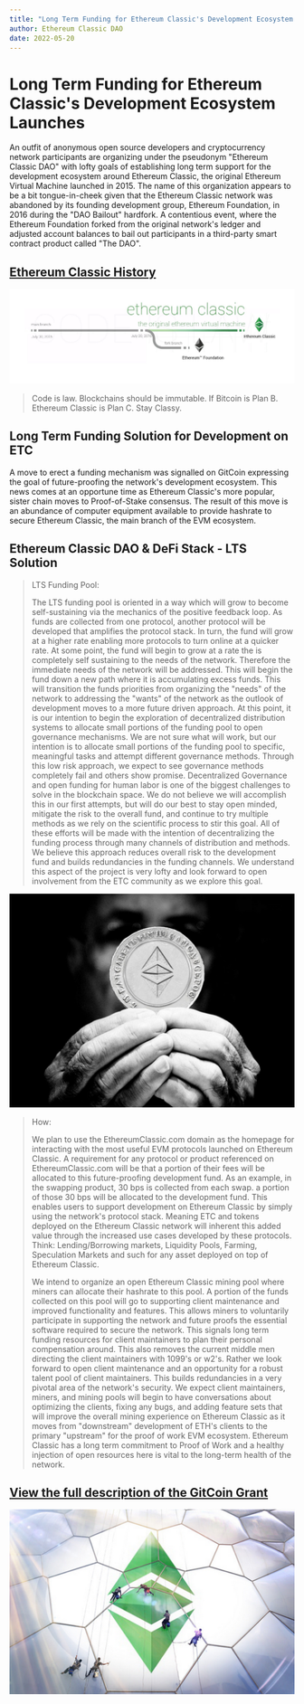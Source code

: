 ```yaml
---
title: "Long Term Funding for Ethereum Classic's Development Ecosystem Launches"
author: Ethereum Classic DAO
date: 2022-05-20
---
```


# Long Term Funding for Ethereum Classic's Development Ecosystem Launches

An outfit of anonymous open source developers and cryptocurrency network participants are organizing under the pseudonym "Ethereum Classic DAO" with lofty goals of establishing long term support for the development ecosystem around Ethereum Classic, the original Ethereum Virtual Machine launched in 2015. The name of this organization appears to be a bit tongue-in-cheek given that the Ethereum Classic network was abandoned by its founding development group, Ethereum Foundation, in 2016 during the "DAO Bailout" hardfork. A contentious event, where the Ethereum Foundation forked from the original network's ledger and adjusted account balances to bail out participants in a third-party smart contract product called "The DAO".

## [Ethereum Classic History](https://ethereumclassic.org/knowledge/history)

![Ethereum Classic - The Original EVM](./etc-main-branch.jpg)

>Code is law.
>Blockchains should be immutable.
>If Bitcoin is Plan B.
>Ethereum Classic is Plan C.
>Stay Classy.


## Long Term Funding Solution for Development on ETC

A move to erect a funding mechanism was signalled on GitCoin expressing the goal of future-proofing the network's development ecosystem. This news comes at an opportune time as Ethereum Classic's more popular, sister chain moves to Proof-of-Stake consensus. The result of this move is an abundance of computer equipment available to provide hashrate to secure Ethereum Classic, the main branch of the EVM ecosystem.


## Ethereum Classic DAO & DeFi Stack - LTS Solution

>LTS Funding Pool:
>
>The LTS funding pool is oriented in a way which will grow to become self-sustaining via the mechanics of the positive feedback loop. As funds are collected from one protocol, another protocol will be developed that amplifies the protocol stack. In turn, the fund will grow at a higher rate enabling more protocols to turn online at a quicker rate. At some point, the fund will begin to grow at a rate the is completely self sustaining to the needs of the network. Therefore the immediate needs of the network will be addressed. This will begin the fund down a new path where it is accumulating excess funds. This will transition the funds priorities from organizing the "needs" of the network to addressing the "wants" of the network as the outlook of development moves to a more future driven approach. At this point, it is our intention to begin the exploration of decentralized distribution systems to allocate small portions of the funding pool to open governance mechanisms. We are not sure what will work, but our intention is to allocate small portions of the funding pool to specific, meaningful tasks and attempt different governance methods. Through this low risk approach, we expect to see governance methods completely fail and others show promise. Decentralized Governance and open funding for human labor is one of the biggest challenges to solve in the blockchain space. We do not believe we will accomplish this in our first attempts, but will do our best to stay open minded, mitigate the risk to the overall fund, and continue to try multiple methods as we rely on the scientific process to stir this goal. All of these efforts will be made with the intention of decentralizing the funding process through many channels of distribution and methods. We believe this approach reduces overall risk to the development fund and builds redundancies in the funding channels. We understand this aspect of the project is very lofty and look forward to open involvement from the ETC community as we explore this goal.

![Ethereum Classic is Money](./etc-is-money.png)

>How:
>
>We plan to use the EthereumClassic.com domain as the homepage for interacting with the most useful EVM protocols launched on Ethereum Classic. A requirement for any protocol or product referenced on EthereumClassic.com will be that a portion of their fees will be allocated to this future-proofing development fund. As an example, in the swapping product, 30 bps is collected from each swap. a portion of those 30 bps will be allocated to the development fund. This enables users to support development on Ethereum Classic by simply using the network's protocol stack. Meaning ETC and tokens deployed on the Ethereum Classic network will inherent this added value through the increased use cases developed by these protocols. Think: Lending/Borrowing markets, Liquidity Pools, Farming, Speculation Markets and such for any asset deployed on top of Ethereum Classic.
>
>We intend to organize an open Ethereum Classic mining pool where miners can allocate their hashrate to this pool. A portion of the funds collected on this pool will go to supporting client maintenance and improved functionality and features. This allows miners to voluntarily participate in supporting the network and future proofs the essential software required to secure the network. This signals long term funding resources for client maintainers to plan their personal compensation around. This also removes the current middle men directing the client maintainers with 1099's or w2's. Rather we look forward to open client maintenance and an opportunity for a robust talent pool of client maintainers. This builds redundancies in a very pivotal area of the network's security. We expect client maintainers, miners, and mining pools will begin to have conversations about optimizing the clients, fixing any bugs, and adding feature sets that will improve the overall mining experience on Ethereum Classic as it moves from "downstream" development of ETH's clients to the primary "upstream" for the proof of work EVM ecosystem. Ethereum Classic has a long term commitment to Proof of Work and a healthy injection of open resources here is vital to the long-term health of the network.

## [View the full description of the GitCoin Grant](https://gitcoin.co/grants/412/ethereum-classic-dao-defi-stack)

![Ethereum Classic DAO](./etc-community.png)
